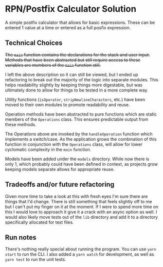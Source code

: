 # RPN/Postfix Calculator Solution

A simple postfix calculator that allows for basic expressions. These can be entered 1 value at a time or entered as a full posfix expression.

## Technical Choices

~~The `main` function contains the declarations for the stack and user input. Methods that have been abstracted but still require access to these variables are members of the `main` function still.~~

I left the above description so it can still be viewed, but I ended up refactoring to break out the majority of the logic into separate modules. This helps readability slightly by keeping things more digestable, but was ultimately done to allow for things to be tested in a more complete way.

Utility functions (`isOperator`, `stripNewlineCharacters`, etc.) have been moved to their own modules to promote readability and reuse.

Operation methods have been abstracted to pure functions which are static members of the `Operations` class. This ensures predictable output from these methods.

The Operations above are invoked by the `handleOperation` function which implements a switch/case. As the application grows the combination of this function in conjunction with the `Operations` class, will allow for lower cyclomatic complexity in the `main` function.

Models have been added under the `models` directory. While now there is only 1, which probably could have been defined in context, as projects grow keeping models separate allows for appropriate reuse.

## Tradeoffs and/or future refactoring

Given more time to take a look at this with fresh eyes I'm sure there are things that I'd change. There is still something that feels slightly off to me but I can't put my finger on it at the moment. If I were to spend more time on this I would love to approach it give it a crack with an async option as well. I would also likely move tests out of the `lib` directory and add it to a directory specifically allocated for test files.

## Run notes

There's nothing really special about running the program. You can use `yarn start` to run the CLI. I also added a `yarn watch` for development, as well as `yarn test` to run the unit tests.
